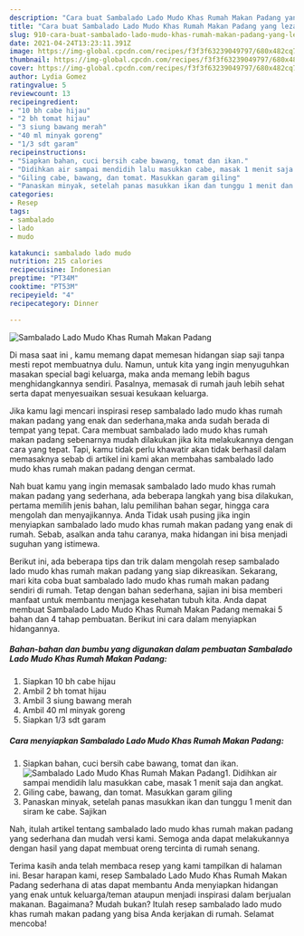 ```yaml
---
description: "Cara buat Sambalado Lado Mudo Khas Rumah Makan Padang yang lezat Untuk Jualan"
title: "Cara buat Sambalado Lado Mudo Khas Rumah Makan Padang yang lezat Untuk Jualan"
slug: 910-cara-buat-sambalado-lado-mudo-khas-rumah-makan-padang-yang-lezat-untuk-jualan
date: 2021-04-24T13:23:11.391Z
image: https://img-global.cpcdn.com/recipes/f3f3f63239049797/680x482cq70/sambalado-lado-mudo-khas-rumah-makan-padang-foto-resep-utama.jpg
thumbnail: https://img-global.cpcdn.com/recipes/f3f3f63239049797/680x482cq70/sambalado-lado-mudo-khas-rumah-makan-padang-foto-resep-utama.jpg
cover: https://img-global.cpcdn.com/recipes/f3f3f63239049797/680x482cq70/sambalado-lado-mudo-khas-rumah-makan-padang-foto-resep-utama.jpg
author: Lydia Gomez
ratingvalue: 5
reviewcount: 13
recipeingredient:
- "10 bh cabe hijau"
- "2 bh tomat hijau"
- "3 siung bawang merah"
- "40 ml minyak goreng"
- "1/3 sdt garam"
recipeinstructions:
- "Siapkan bahan, cuci bersih cabe bawang, tomat dan ikan."
- "Didihkan air sampai mendidih lalu masukkan cabe, masak 1 menit saja dan angkat."
- "Giling cabe, bawang, dan tomat. Masukkan garam giling"
- "Panaskan minyak, setelah panas masukkan ikan dan tunggu 1 menit dan siram ke cabe. Sajikan"
categories:
- Resep
tags:
- sambalado
- lado
- mudo

katakunci: sambalado lado mudo 
nutrition: 215 calories
recipecuisine: Indonesian
preptime: "PT34M"
cooktime: "PT53M"
recipeyield: "4"
recipecategory: Dinner

---
```



![Sambalado Lado Mudo Khas Rumah Makan Padang](https://img-global.cpcdn.com/recipes/f3f3f63239049797/680x482cq70/sambalado-lado-mudo-khas-rumah-makan-padang-foto-resep-utama.jpg)

Di masa  saat ini , kamu memang dapat memesan hidangan siap saji tanpa mesti repot membuatnya dulu. Namun, untuk kita yang ingin menyuguhkan masakan special bagi keluarga, maka anda memang lebih bagus menghidangkannya sendiri. Pasalnya, memasak di rumah jauh lebih sehat serta dapat menyesuaikan sesuai kesukaan keluarga.

Jika kamu lagi mencari inspirasi resep sambalado lado mudo khas rumah makan padang yang enak dan sederhana,maka anda sudah berada di tempat yang tepat. Cara membuat sambalado lado mudo khas rumah makan padang  sebenarnya mudah dilakukan jika kita melakukannya dengan cara yang tepat. Tapi, kamu tidak perlu khawatir akan tidak berhasil dalam memasaknya 
sebab di artikel ini kami akan membahas sambalado lado mudo khas rumah makan padang dengan cermat.  



Nah buat kamu yang ingin memasak sambalado lado mudo khas rumah makan padang yang sederhana, ada beberapa langkah yang bisa dilakukan, pertama memilih jenis bahan, lalu pemilihan bahan segar, hingga cara mengolah dan menyajikannya. Anda Tidak usah pusing jika ingin menyiapkan sambalado lado mudo khas rumah makan padang yang enak di rumah. Sebab, asalkan anda  tahu caranya, maka hidangan ini bisa menjadi suguhan yang istimewa.

Berikut ini, ada beberapa tips dan trik dalam mengolah resep sambalado lado mudo khas rumah makan padang yang siap dikreasikan. Sekarang, mari kita coba buat sambalado lado mudo khas rumah makan padang sendiri di rumah. Tetap dengan bahan sederhana, sajian ini bisa memberi manfaat untuk membantu menjaga kesehatan tubuh kita. Anda dapat membuat Sambalado Lado Mudo Khas Rumah Makan Padang memakai 5 bahan dan 4 tahap pembuatan. Berikut ini cara dalam menyiapkan hidangannya.

<!--inarticleads1-->

##### Bahan-bahan dan bumbu yang digunakan dalam pembuatan Sambalado Lado Mudo Khas Rumah Makan Padang:

1. Siapkan 10 bh cabe hijau
1. Ambil 2 bh tomat hijau
1. Ambil 3 siung bawang merah
1. Ambil 40 ml minyak goreng
1. Siapkan 1/3 sdt garam




<!--inarticleads2-->

##### Cara menyiapkan Sambalado Lado Mudo Khas Rumah Makan Padang:

1. Siapkan bahan, cuci bersih cabe bawang, tomat dan ikan.
<img src="https://img-global.cpcdn.com/steps/61641784ef53b67f/160x128cq70/sambalado-lado-mudo-khas-rumah-makan-padang-langkah-memasak-1-foto.jpg" alt="Sambalado Lado Mudo Khas Rumah Makan Padang">1. Didihkan air sampai mendidih lalu masukkan cabe, masak 1 menit saja dan angkat.
1. Giling cabe, bawang, dan tomat. Masukkan garam giling
1. Panaskan minyak, setelah panas masukkan ikan dan tunggu 1 menit dan siram ke cabe. Sajikan




Nah, itulah artikel tentang  sambalado lado mudo khas rumah makan padang  yang sederhana dan mudah versi kami. Semoga anda dapat melakukannya dengan hasil yang dapat membuat oreng tercinta di rumah senang. 

Terima kasih anda telah membaca resep yang kami tampilkan di halaman ini. Besar harapan kami, resep  Sambalado Lado Mudo Khas Rumah Makan Padang sederhana di atas dapat membantu Anda menyiapkan hidangan yang enak untuk keluarga/teman ataupun menjadi inspirasi dalam berjualan makanan. Bagaimana? Mudah bukan? Itulah resep sambalado lado mudo khas rumah makan padang yang bisa Anda kerjakan di rumah. Selamat mencoba!

